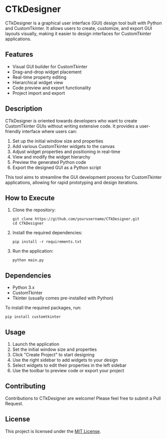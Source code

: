 # CTkDesigner

CTkDesigner is a graphical user interface (GUI) design tool built with Python and CustomTkinter. It allows users to create, customize, and export GUI layouts visually, making it easier to design interfaces for CustomTkinter applications.

## Features

- Visual GUI builder for CustomTkinter
- Drag-and-drop widget placement
- Real-time property editing
- Hierarchical widget view
- Code preview and export functionality
- Project import and export

## Description

CTkDesigner is oriented towards developers who want to create CustomTkinter GUIs without writing extensive code. It provides a user-friendly interface where users can:

1. Set up the initial window size and properties
2. Add various CustomTkinter widgets to the canvas
3. Adjust widget properties and positioning in real-time
4. View and modify the widget hierarchy
5. Preview the generated Python code
6. Export the designed GUI as a Python script

This tool aims to streamline the GUI development process for CustomTkinter applications, allowing for rapid prototyping and design iterations.

## How to Execute

1. Clone the repository:
   ```
   git clone https://github.com/yourusername/CTkDesigner.git
   cd CTkDesigner
   ```

2. Install the required dependencies:
   ```
   pip install -r requirements.txt
   ```

3. Run the application:
   ```
   python main.py
   ```

## Dependencies

- Python 3.x
- CustomTkinter
- Tkinter (usually comes pre-installed with Python)

To install the required packages, run:

```
pip install customtkinter
```

## Usage

1. Launch the application
2. Set the initial window size and properties
3. Click "Create Project" to start designing
4. Use the right sidebar to add widgets to your design
5. Select widgets to edit their properties in the left sidebar
6. Use the toolbar to preview code or export your project

## Contributing

Contributions to CTkDesigner are welcome! Please feel free to submit a Pull Request.

## License

This project is licensed under the [MIT License](LICENSE).
